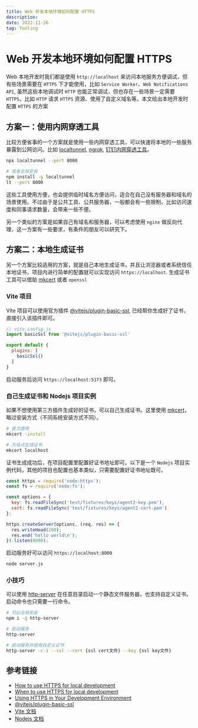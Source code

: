```yaml
---
title: Web 开发本地环境如何配置 HTTPS
description: 
date: 2022-11-26
tag: Tooling
---
```


# Web 开发本地环境如何配置 HTTPS

Web 本地开发时我们都是使用 `http://localhost` 来访问本地服务方便调试，但有些场景需要在 `HTTPS` 下才能使用，比如 `Service Worker`、`Web Notifications API`, 虽然这些本地调试时 `HTTP` 也能正常调试，但也存在一些场景一定需要 `HTTPS`，比如 `HTTP` 请求 `HTTPS` 资源、使用了自定义域名等。本文给出本地开发时配置 `HTTPS` 的方案

## 方案一：使用内网穿透工具

比较方便省事的一个方案就是使用一些内网穿透工具，可以快速将本地的一些服务暴露到公网访问。比如 [localtunnel](https://github.com/localtunnel/localtunnel), [ngrok](https://www.npmjs.com/package/ngrok), [钉钉内网穿透工具](https://open.dingtalk.com/document/resourcedownload/http-intranet-penetration)。

```bash
npx localtunnel --port 8000

# 或者全局安装
npm install -g localtunnel
lt --port 8000
```

这些工具使用方便，也会提供临时域名方便访问，适合在自己没有服务器和域名的场景使用。不过由于是公共工具、公共服务器，一般都会有一些限制，比如访问速度和同事请求数量，会带来一些不便。

另一个类似的方案是如果自己有域名和服务器，可以考虑使用 `nginx` 做反向代理，这一方案有一些要求，有条件的朋友可以研究下。

## 方案二：本地生成证书

另一个方案比较适用的方案，就是自己本地生成证书，并且让浏览器或者系统信任本地证书，项目内进行简单的配置就可以实现访问 `https://localhost`. 生成证书工具可以借助 [mkcert](https://github.com/FiloSottile/mkcert) 或者 `openssl`

### Vite 项目

Vite 项目可以使用官方插件 [@vitejs/plugin-basic-ssl](https://github.com/vitejs/vite-plugin-basic-ssl), 已经帮你生成好了证书，直接引入该插件即可。

```javascript
// vite.config.js
import basicSsl from '@vitejs/plugin-basic-ssl'

export default {
  plugins: [
    basicSsl()
  ]
}
```

启动服务后访问 `https://localhost:5173` 即可。

### 自己生成证书和 Nodejs 项目实例

如果不想使用第三方插件生成好的证书，可以自己生成证书。这里使用 [mkcert](https://github.com/FiloSottile/mkcert)，略过安装方式（不同系统安装方式不同）。

```bash
# 首次使用
mkcert -install

# 为站点生成证书
mkcert localhost
```

证书生成成功后，在项目配置里配置好证书地址即可。以下是一个 `Nodejs` 项目实例代码，其他的项目也配置也基本类似，只需要配置好证书地址既可。

```javascript
const https = require('node:https');
const fs = require('node:fs');

const options = {
  key: fs.readFileSync('test/fixtures/keys/agent2-key.pem'),
  cert: fs.readFileSync('test/fixtures/keys/agent2-cert.pem')
};

https.createServer(options, (req, res) => {
  res.writeHead(200);
  res.end('hello world\n');
}).listen(8000);
```

启动服务好可以访问 `https://localhost:8000`

```bash
node server.js
```

### 小技巧

可以使用 [http-server](https://github.com/http-party/http-server) 在任意目录启动一个静态文件服务器，也支持自定义证书，启动命令也只需要一行命令。

```bash
# 可以全局安装
npm i -g http-server

# 启动服务
http-server

# 启动服务并使用自定义证书
http-server -c-1 --ssl --cert {ssl cert文件} --key {ssl key文件}
```

## 参考链接

- [How to use HTTPS for local development](https://web.dev/how-to-use-local-https/)
- [When to use HTTPS for local development](https://web.dev/when-to-use-local-https/)
- [Using HTTPS in Your Development Environment](https://auth0.com/blog/using-https-in-your-development-environment/)
- [@vitejs/plugin-basic-ssl](https://github.com/vitejs/vite-plugin-basic-ssl)
- [Vite 文档](https://vitejs.dev/config/server-options.html#server-https)
- [Nodejs 文档](https://nodejs.org/dist/latest-v18.x/docs/api/https.html#httpscreateserveroptions-requestlistener)